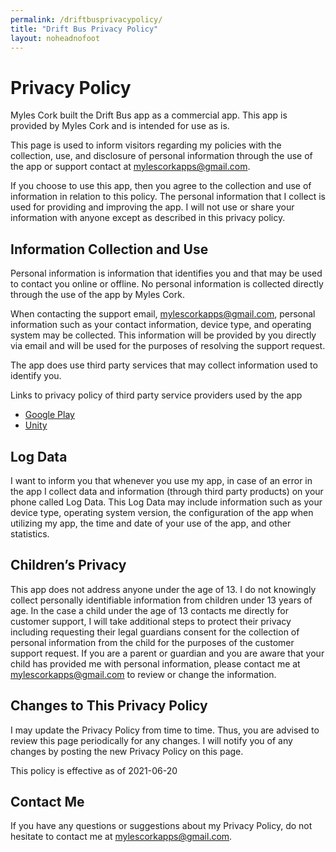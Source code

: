 ```yaml
---
permalink: /driftbusprivacypolicy/
title: "Drift Bus Privacy Policy"
layout: noheadnofoot
---
```



# Privacy Policy

Myles Cork built the Drift Bus app as a commercial app. This app is provided by Myles Cork and is intended for use as is.

This page is used to inform visitors regarding my policies with the collection, use, and disclosure of personal information through the use of the app or support contact at mylescorkapps@gmail.com.

If you choose to use this app, then you agree to the collection and use of information in relation to this policy. The personal information that I collect is used for providing and improving the app. I will not use or share your information with anyone except as described in this privacy policy.

## Information Collection and Use

Personal information is information that identifies you and that may be used to contact you online or offline. No personal information is collected directly through the use of the app by Myles Cork.

When contacting the support email, mylescorkapps@gmail.com, personal information such as your contact information, device type, and operating system may be collected. This information will be provided by you directly via email and will be used for the purposes of resolving the support request.

The app does use third party services that may collect information used to identify you.

Links to privacy policy of third party service providers used by the app

-   [Google Play](https://www.google.com/policies/privacy/)
-   [Unity](https://unity3d.com/legal/privacy-policy)

## Log Data

I want to inform you that whenever you use my app, in case of an error in the app I collect data and information (through third party products) on your phone called Log Data. This Log Data may include information such as your device type, operating system version, the configuration of the app when utilizing my app, the time and date of your use of the app, and other statistics.

## Children’s Privacy

This app does not address anyone under the age of 13. I do not knowingly collect personally identifiable information from children under 13 years of age. In the case a child under the age of 13 contacts me directly for customer support, I will take additional steps to protect their privacy including requesting their legal guardians consent for the collection of personal information from the child for the purposes of the customer support request. If you are a parent or guardian and you are aware that your child has provided me with personal information, please contact me at mylescorkapps@gmail.com to review or change the information.

## Changes to This Privacy Policy

I may update the Privacy Policy from time to time. Thus, you are advised to review this page periodically for any changes. I will notify you of any changes by posting the new Privacy Policy on this page.

This policy is effective as of 2021-06-20

## Contact Me

If you have any questions or suggestions about my Privacy Policy, do not hesitate to contact me at mylescorkapps@gmail.com.
